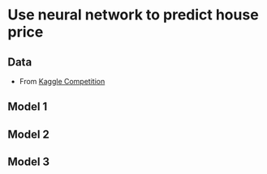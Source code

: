 # Use neural network to predict house price

## Data
- From [Kaggle Competition](https://www.kaggle.com/competitions/house-prices-advanced-regression-techniques/overview)

## Model 1

## Model 2

## Model 3
